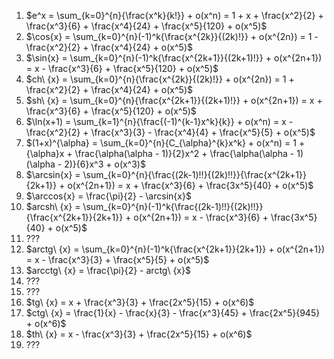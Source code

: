 1) $e^x = \sum_{k=0}^{n}{\frac{x^k}{k!}} + o(x^n) = 1 + x + \frac{x^2}{2} + \frac{x^3}{6} + \frac{x^4}{24} + \frac{x^5}{120} + o(x^5)$
2) $\cos{x} = \sum_{k=0}^{n}(-1)^k{\frac{x^{2k}}{(2k)!}} + o(x^{2n}) = 1 - \frac{x^2}{2} + \frac{x^4}{24} + o(x^5)$
3) $\sin{x} = \sum_{k=0}^{n}(-1)^k{\frac{x^{2k+1}}{(2k+1)!}} + o(x^{2n+1}) = x - \frac{x^3}{6} + \frac{x^5}{120} + o(x^5)$
4) $ch\ {x} = \sum_{k=0}^{n}{\frac{x^{2k}}{(2k)!}} + o(x^{2n}) = 1 + \frac{x^2}{2} + \frac{x^4}{24} + o(x^5)$
5) $sh\ {x} = \sum_{k=0}^{n}{\frac{x^{2k+1}}{(2k+1)!}} + o(x^{2n+1}) = x + \frac{x^3}{6} + \frac{x^5}{120} + o(x^5)$
6) $\ln(x+1) = \sum_{k=1}^{n}{\frac{(-1)^{k-1}x^k}{k}} + o(x^n) = x - \frac{x^2}{2} + \frac{x^3}{3} - \frac{x^4}{4} + \frac{x^5}{5} + o(x^5)$
7) $(1+x)^{\alpha} = \sum_{k=0}^{n}{C_{\alpha}^{k}x^k} + o(x^n) = 1 + {\alpha}x + \frac{\alpha(\alpha - 1)}{2}x^2 + \frac{\alpha(\alpha - 1)(\alpha - 2)}{6}x^3 + o(x^3)$
8) $\arcsin{x} = \sum_{k=0}^{n}{\frac{(2k-1)!!}{(2k)!!}}{\frac{x^{2k+1}}{2k+1}} + o(x^{2n+1}) = x + \frac{x^3}{6} + \frac{3x^5}{40} + o(x^5)$
9) $\arccos{x} = \frac{\pi}{2} - \arcsin{x}$
10) $arcsh\ {x} = \sum_{k=0}^{n}(-1)^k{\frac{(2k-1)!!}{(2k)!!}}{\frac{x^{2k+1}}{2k+1}} + o(x^{2n+1}) = x - \frac{x^3}{6} + \frac{3x^5}{40} + o(x^5)$
11) ???
12) $arctg\ {x} = \sum_{k=0}^{n}(-1)^k{\frac{x^{2k+1}}{2k+1}} + o(x^{2n+1}) = x - \frac{x^3}{3} + \frac{x^5}{5} + o(x^5)$
13) $arcctg\ {x} = \frac{\pi}{2} - arctg\ {x}$
14) ???
15) ???
16) $tg\ {x} = x + \frac{x^3}{3} + \frac{2x^5}{15} + o(x^6)$
17) $ctg\ {x} = \frac{1}{x} - \frac{x}{3} - \frac{x^3}{45} + \frac{2x^5}{945} + o(x^6)$
18) $th\ {x} = x - \frac{x^3}{3} + \frac{2x^5}{15} + o(x^6)$
19) ???